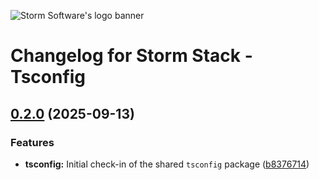 ![Storm Software's logo banner](https://public.storm-cdn.com/brand-banner.png)

# Changelog for Storm Stack - Tsconfig

## [0.2.0](https://github.com/storm-software/storm-stack/releases/tag/tsconfig%400.2.0) (2025-09-13)

### Features

- **tsconfig:** Initial check-in of the shared `tsconfig` package
  ([b8376714](https://github.com/storm-software/storm-stack/commit/b8376714))
